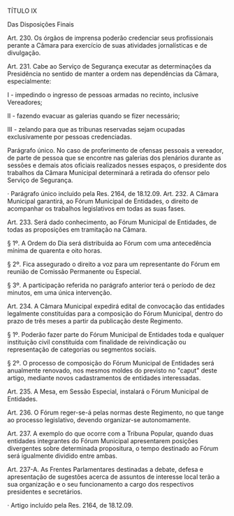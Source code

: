 TÍTULO IX

Das Disposições Finais

Art. 230. Os órgãos de imprensa poderão credenciar seus profissionais perante a Câmara para exercício de suas atividades jornalísticas e de divulgação.

Art. 231. Cabe ao Serviço de Segurança executar as determinações da Presidência no sentido de manter a ordem nas dependências da Câmara, especialmente:

I - impedindo o ingresso de pessoas armadas no recinto, inclusive Vereadores;

II - fazendo evacuar as galerias quando se fizer necessário;

III - zelando para que as tribunas reservadas sejam ocupadas exclusivamente por pessoas credenciadas.

Parágrafo único. No caso de proferimento de ofensas pessoais a vereador, de parte de pessoa que se encontre nas galerias dos plenários durante as sessões e demais atos oficiais realizados nesses espaços, o presidente dos trabalhos da Câmara Municipal determinará a retirada do ofensor pelo Serviço de Segurança.

·         Parágrafo único incluído pela Res. 2164, de 18.12.09.
Art. 232. A Câmara Municipal garantirá, ao Fórum Municipal de Entidades, o direito de acompanhar os trabalhos legislativos em todas as suas fases.

Art. 233. Será dado conhecimento, ao Fórum Municipal de Entidades, de todas as proposições em tramitação na Câmara.

§ 1º. A Ordem do Dia será distribuída ao Fórum com uma antecedência mínima de quarenta e oito horas.

§ 2º. Fica assegurado o direito a voz para um representante do Fórum em reunião de Comissão Permanente ou Especial.

§ 3º. A participação referida no parágrafo anterior terá o período de dez minutos, em uma única intervenção.

Art. 234. A Câmara Municipal expedirá edital de convocação das entidades legalmente constituídas para a composição do Fórum Municipal, dentro do prazo de três meses a partir da publicação deste Regimento.

§ 1º. Poderão fazer parte do Fórum Municipal de Entidades toda e qualquer instituição civil constituída com finalidade de reivindicação ou representação de categorias ou segmentos sociais.

§ 2º. O processo de composição do Fórum Municipal de Entidades será anualmente renovado, nos mesmos moldes do previsto no "caput" deste artigo, mediante novos cadastramentos de entidades interessadas.

Art. 235. A Mesa, em Sessão Especial, instalará o Fórum Municipal de Entidades.

Art. 236. O Fórum reger-se-á pelas normas deste Regimento, no que tange ao processo legislativo, devendo organizar-se autonomamente.

Art. 237. A exemplo do que ocorre com a Tribuna Popular, quando duas entidades integrantes do Fórum Municipal apresentarem posições divergentes sobre determinada propositura, o tempo destinado ao Fórum será igualmente dividido entre ambas.

Art. 237-A. As Frentes Parlamentares destinadas a debate, defesa e apresentação de sugestões acerca de assuntos de interesse local terão a sua organização e o seu funcionamento a cargo dos respectivos presidentes e secretários.

·         Artigo incluído pela Res. 2164, de 18.12.09.



